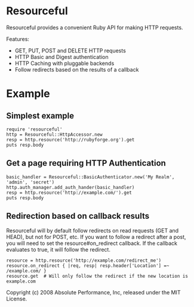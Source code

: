 Resourceful
===========

Resourceful provides a convenient Ruby API for making HTTP requests.

Features:

 * GET, PUT, POST and DELETE HTTP requests
 * HTTP Basic and Digest authentication
 * HTTP Caching with pluggable backends
 * Follow redirects based on the results of a callback


Example
=======

Simplest example
---------------

    require 'resourceful'
    http = Resourceful::HttpAccessor.new
    resp = http.resource('http://rubyforge.org').get
    puts resp.body

Get a page requiring HTTP Authentication
----------------------------------------

    basic_handler = Resourceful::BasicAuthenticator.new('My Realm', 'admin', 'secret')
    http.auth_manager.add_auth_hander(basic_handler)
    resp = http.resource('http://example.com/').get
    puts resp.body

Redirection based on callback results
-------------------------------------

Resourceful will by default follow redirects on read requests (GET and HEAD), but not for 
POST, etc. If you want to follow a redirect after a post, you will need to set the resource#on_redirect
callback. If the callback evaluates to true, it will follow the redirect.

    resource = http.resource('http://example.com/redirect_me')
    resource.on_redirect { |req, resp| resp.header['Location'] =~ /example.com/ }
    resource.get  # Will only follow the redirect if the new location is example.com


Copyright (c) 2008 Absolute Performance, Inc, released under the MIT License.

